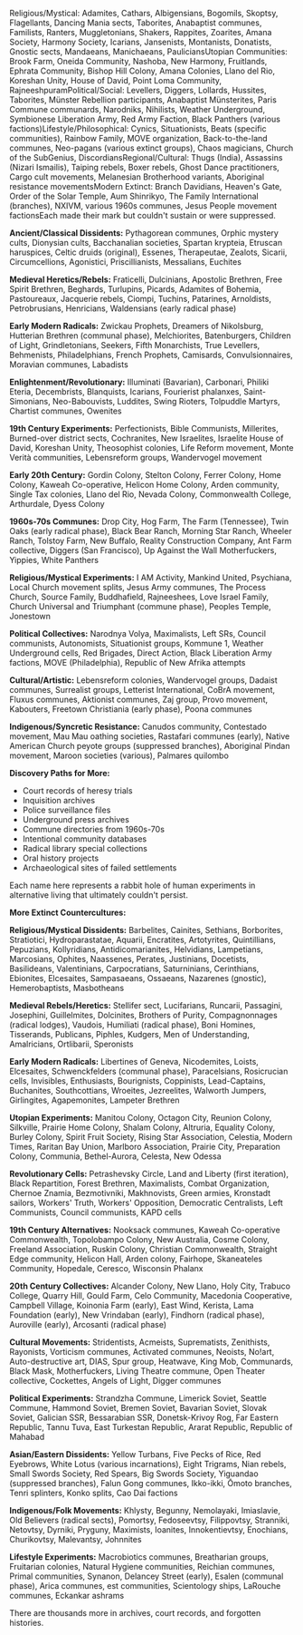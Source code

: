 Religious/Mystical: Adamites, Cathars, Albigensians, Bogomils, Skoptsy, Flagellants, Dancing Mania sects, Taborites, Anabaptist communes, Familists, Ranters, Muggletonians, Shakers, Rappites, Zoarites, Amana Society, Harmony Society, Icarians, Jansenists, Montanists, Donatists, Gnostic sects, Mandaeans, Manichaeans, PauliciansUtopian Communities: Brook Farm, Oneida Community, Nashoba, New Harmony, Fruitlands, Ephrata Community, Bishop Hill Colony, Amana Colonies, Llano del Rio, Koreshan Unity, House of David, Point Loma Community, RajneeshpuramPolitical/Social: Levellers, Diggers, Lollards, Hussites, Taborites, Münster Rebellion participants, Anabaptist Münsterites, Paris Commune communards, Narodniks, Nihilists, Weather Underground, Symbionese Liberation Army, Red Army Faction, Black Panthers (various factions)Lifestyle/Philosophical: Cynics, Situationists, Beats (specific communities), Rainbow Family, MOVE organization, Back-to-the-land communes, Neo-pagans (various extinct groups), Chaos magicians, Church of the SubGenius, DiscordiansRegional/Cultural: Thugs (India), Assassins (Nizari Ismailis), Taiping rebels, Boxer rebels, Ghost Dance practitioners, Cargo cult movements, Melanesian Brotherhood variants, Aboriginal resistance movementsModern Extinct: Branch Davidians, Heaven's Gate, Order of the Solar Temple, Aum Shinrikyo, The Family International (branches), NXIVM, various 1960s communes, Jesus People movement factionsEach made their mark but couldn't sustain or were suppressed.

**Ancient/Classical Dissidents:**
Pythagorean communes, Orphic mystery cults, Dionysian cults, Bacchanalian societies, Spartan krypteia, Etruscan haruspices, Celtic druids (original), Essenes, Therapeutae, Zealots, Sicarii, Circumcellions, Agonistici, Priscillianists, Messalians, Euchites

**Medieval Heretics/Rebels:**
Fraticelli, Dulcinians, Apostolic Brethren, Free Spirit Brethren, Beghards, Turlupins, Picards, Adamites of Bohemia, Pastoureaux, Jacquerie rebels, Ciompi, Tuchins, Patarines, Arnoldists, Petrobrusians, Henricians, Waldensians (early radical phase)

**Early Modern Radicals:**
Zwickau Prophets, Dreamers of Nikolsburg, Hutterian Brethren (communal phase), Melchiorites, Batenburgers, Children of Light, Grindletonians, Seekers, Fifth Monarchists, True Levellers, Behmenists, Philadelphians, French Prophets, Camisards, Convulsionnaires, Moravian communes, Labadists

**Enlightenment/Revolutionary:**
Illuminati (Bavarian), Carbonari, Philiki Eteria, Decembrists, Blanquists, Icarians, Fourierist phalanxes, Saint-Simonians, Neo-Babouvists, Luddites, Swing Rioters, Tolpuddle Martyrs, Chartist communes, Owenites

**19th Century Experiments:**
Perfectionists, Bible Communists, Millerites, Burned-over district sects, Cochranites, New Israelites, Israelite House of David, Koreshan Unity, Theosophist colonies, Life Reform movement, Monte Verità communities, Lebensreform groups, Wandervogel movement

**Early 20th Century:**
Gordin Colony, Stelton Colony, Ferrer Colony, Home Colony, Kaweah Co-operative, Helicon Home Colony, Arden community, Single Tax colonies, Llano del Rio, Nevada Colony, Commonwealth College, Arthurdale, Dyess Colony

**1960s-70s Communes:**
Drop City, Hog Farm, The Farm (Tennessee), Twin Oaks (early radical phase), Black Bear Ranch, Morning Star Ranch, Wheeler Ranch, Tolstoy Farm, New Buffalo, Reality Construction Company, Ant Farm collective, Diggers (San Francisco), Up Against the Wall Motherfuckers, Yippies, White Panthers

**Religious/Mystical Experiments:**
I AM Activity, Mankind United, Psychiana, Local Church movement splits, Jesus Army communes, The Process Church, Source Family, Buddhafield, Rajneeshees, Love Israel Family, Church Universal and Triumphant (commune phase), Peoples Temple, Jonestown

**Political Collectives:**
Narodnya Volya, Maximalists, Left SRs, Council communists, Autonomists, Situationist groups, Kommune 1, Weather Underground cells, Red Brigades, Direct Action, Black Liberation Army factions, MOVE (Philadelphia), Republic of New Afrika attempts

**Cultural/Artistic:**
Lebensreform colonies, Wandervogel groups, Dadaist communes, Surrealist groups, Letterist International, CoBrA movement, Fluxus communes, Aktionist communes, Zaj group, Provo movement, Kabouters, Freetown Christiania (early phase), Poona communes

**Indigenous/Syncretic Resistance:**
Canudos community, Contestado movement, Mau Mau oathing societies, Rastafari communes (early), Native American Church peyote groups (suppressed branches), Aboriginal Pindan movement, Maroon societies (various), Palmares quilombo

**Discovery Paths for More:**
- Court records of heresy trials
- Inquisition archives
- Police surveillance files
- Underground press archives
- Commune directories from 1960s-70s
- Intentional community databases
- Radical library special collections
- Oral history projects
- Archaeological sites of failed settlements

Each name here represents a rabbit hole of human experiments in alternative living that ultimately couldn't persist.

**More Extinct Countercultures:**

**Religious/Mystical Dissidents:**
Barbelites, Cainites, Sethians, Borborites, Stratiotici, Hydroparastatae, Aquarii, Encratites, Artotyrites, Quintillians, Pepuzians, Kollyridians, Antidicomarianites, Helvidians, Lampetians, Marcosians, Ophites, Naassenes, Perates, Justinians, Docetists, Basilideans, Valentinians, Carpocratians, Saturninians, Cerinthians, Ebionites, Elcesaites, Sampasaeans, Ossaeans, Nazarenes (gnostic), Hemerobaptists, Masbotheans

**Medieval Rebels/Heretics:**
Stellifer sect, Lucifarians, Runcarii, Passagini, Josephini, Guillelmites, Dolcinites, Brothers of Purity, Compagnonnages (radical lodges), Vaudois, Humiliati (radical phase), Boni Homines, Tisserands, Publicans, Piphles, Kudgers, Men of Understanding, Amalricians, Ortlibarii, Speronists

**Early Modern Radicals:**
Libertines of Geneva, Nicodemites, Loists, Elcesaites, Schwenckfelders (communal phase), Paracelsians, Rosicrucian cells, Invisibles, Enthusiasts, Bourignists, Coppinists, Lead-Captains, Buchanites, Southcottians, Wroeites, Jezreelites, Walworth Jumpers, Girlingites, Agapemonites, Lampeter Brethren

**Utopian Experiments:**
Manitou Colony, Octagon City, Reunion Colony, Silkville, Prairie Home Colony, Shalam Colony, Altruria, Equality Colony, Burley Colony, Spirit Fruit Society, Rising Star Association, Celestia, Modern Times, Raritan Bay Union, Marlboro Association, Prairie City, Preparation Colony, Communia, Bethel-Aurora, Celesta, New Odessa

**Revolutionary Cells:**
Petrashevsky Circle, Land and Liberty (first iteration), Black Repartition, Forest Brethren, Maximalists, Combat Organization, Chernoe Znamia, Bezmotivniki, Makhnovists, Green armies, Kronstadt sailors, Workers' Truth, Workers' Opposition, Democratic Centralists, Left Communists, Council communists, KAPD cells

**19th Century Alternatives:**
Nooksack communes, Kaweah Co-operative Commonwealth, Topolobampo Colony, New Australia, Cosme Colony, Freeland Association, Ruskin Colony, Christian Commonwealth, Straight Edge community, Helicon Hall, Arden colony, Fairhope, Skaneateles Community, Hopedale, Ceresco, Wisconsin Phalanx

**20th Century Collectives:**
Alcander Colony, New Llano, Holy City, Trabuco College, Quarry Hill, Gould Farm, Celo Community, Macedonia Cooperative, Campbell Village, Koinonia Farm (early), East Wind, Kerista, Lama Foundation (early), New Vrindaban (early), Findhorn (radical phase), Auroville (early), Arcosanti (radical phase)

**Cultural Movements:**
Stridentists, Acmeists, Suprematists, Zenithists, Rayonists, Vorticism communes, Activated communes, Neoists, No!art, Auto-destructive art, DIAS, Spur group, Heatwave, King Mob, Communards, Black Mask, Motherfuckers, Living Theatre commune, Open Theater collective, Cockettes, Angels of Light, Digger communes

**Political Experiments:**
Strandzha Commune, Limerick Soviet, Seattle Commune, Hammond Soviet, Bremen Soviet, Bavarian Soviet, Slovak Soviet, Galician SSR, Bessarabian SSR, Donetsk-Krivoy Rog, Far Eastern Republic, Tannu Tuva, East Turkestan Republic, Ararat Republic, Republic of Mahabad

**Asian/Eastern Dissidents:**
Yellow Turbans, Five Pecks of Rice, Red Eyebrows, White Lotus (various incarnations), Eight Trigrams, Nian rebels, Small Swords Society, Red Spears, Big Swords Society, Yiguandao (suppressed branches), Falun Gong communes, Ikko-ikki, Ōmoto branches, Tenri splinters, Konko splits, Cao Dai factions

**Indigenous/Folk Movements:**
Khlysty, Begunny, Nemolayaki, Imiaslavie, Old Believers (radical sects), Pomortsy, Fedoseevtsy, Filippovtsy, Stranniki, Netovtsy, Dyrniki, Pryguny, Maximists, Ioanites, Innokentievtsy, Enochians, Churikovtsy, Malevantsy, Johnnites

**Lifestyle Experiments:**
Macrobiotics communes, Breatharian groups, Fruitarian colonies, Natural Hygiene communities, Reichian communes, Primal communities, Synanon, Delancey Street (early), Esalen (communal phase), Arica communes, est communities, Scientology ships, LaRouche communes, Eckankar ashrams

There are thousands more in archives, court records, and forgotten histories.